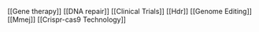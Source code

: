 [[Gene therapy]]
[[DNA repair]]
[[Clinical Trials]]
[[Hdr]]
[[Genome Editing]]
[[Mmej]]
[[Crispr-cas9 Technology]]
